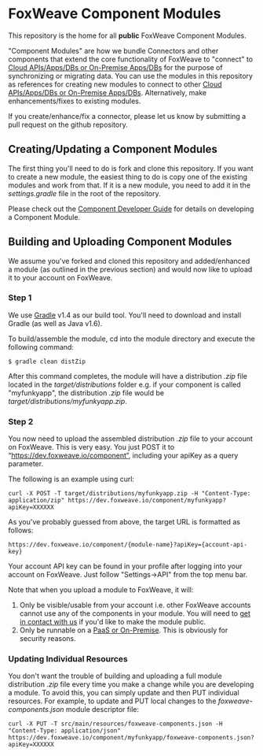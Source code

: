 # FoxWeave Component Modules
This repository is the home for all **public** FoxWeave Component Modules.

"Component Modules" are how we bundle Connectors and other components that extend the core functionality of
FoxWeave to "connect" to [Cloud APIs/Apps/DBs or On-Premise Apps/DBs][1] for the purpose of
synchronizing or migrating data.  You can use the modules in this repository as references for creating
new modules to connect to other [Cloud APIs/Apps/DBs or On-Premise Apps/DBs][1].  Alternatively, make
enhancements/fixes to existing modules.

If you create/enhance/fix a connector, please let us know by submitting a pull request on the github repository.

## Creating/Updating a Component Modules
The first thing you'll need to do is fork and clone this repository.  If you want to create a new module, the easiest
thing to do is copy one of the existing modules and work from that.  If it is a new module, you need to add
it in the *settings.gradle* file in the root of the repository.

Please check out the [Component Developer Guide][5] for details on developing a Component Module.

## Building and Uploading Component Modules
We assume you've forked and cloned this repository and added/enhanced a module (as outlined in the previous section) and would now like to
upload it to your account on FoxWeave.

### Step 1
We use [Gradle][3] v1.4 as our build tool.  You'll need to download and install Gradle (as well as Java v1.6).

To build/assemble the module, cd into the module directory and execute the following command:

    $ gradle clean distZip

After this command completes, the module will have a distribution *.zip* file located in the
*target/distributions* folder e.g. if your component is called "myfunkyapp", the distribution *.zip* file
would be *target/distributions/myfunkyapp.zip*.

### Step 2
You now need to upload the assembled distribution *.zip* file to your account on FoxWeave.  This is very easy.
You just POST it to “https://dev.foxweave.io/component“, including your apiKey as a query parameter.

The following is an example using curl:

    curl -X POST -T target/distributions/myfunkyapp.zip -H "Content-Type: application/zip" https://dev.foxweave.io/component/myfunkyapp?apiKey=XXXXXX

As you've probably guessed from above, the target URL is formatted as follows:

    https://dev.foxweave.io/component/{module-name}?apiKey={account-api-key}

Your account API key can be found in your profile after logging into your account on FoxWeave.  Just follow "Settings->API" from the top menu bar.

Note that when you upload a module to FoxWeave, it will:

1. Only be visible/usable from your account i.e. other FoxWeave accounts cannot use any of the components in your module.  You will need to [get in contact with us][4] if you'd like to make the module public.
2. Only be runnable on a [PaaS or On-Premise][1].  This is obviously for security reasons.

### Updating Individual Resources
You don't want the trouble of building and uploading a full module distribution *.zip* file every time you make a change while you are developing a module.
To avoid this, you can simply update and then PUT individual resources.  For example, to update and PUT local changes to the *foxweave-components.json*
module descriptor file:

    curl -X PUT -T src/main/resources/foxweave-components.json -H "Content-Type: application/json" https://dev.foxweave.io/component/myfunkyapp/foxweave-components.json?apiKey=XXXXXX

[1]: http://www.foxweave.com/integration-runtime-options/ "Integration Task Runtime Options"
[2]: http://www.foxweave.com/synchronization-vs-migration/ "Synchronization Vs Migration"
[3]: http://www.gradle.org/
[4]: mailto:support@foxweave.com
[5]: http://www.foxweave.com/component-developer-guide/